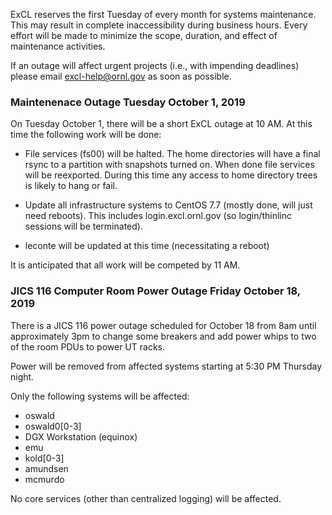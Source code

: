 

ExCL reserves the first Tuesday of every month for systems maintenance.  This may result in complete inaccessibility during business hours.  Every effort will be made to minimize the scope, duration, and effect of maintenance activities.

If an outage will affect urgent projects (i.e., with impending deadlines) please email excl-help@ornl.gov as soon as possible.

### Maintenenace Outage Tuesday October 1, 2019

On Tuesday October 1, there will be a short ExCL outage at 10 AM.  At this
time the following work will be done:

 *  File services (fs00) will be halted.   The home directories will have a final rsync to a partition with snapshots turned on.   When done file services will be reexported.  During this time any access to home directory trees is likely to hang or fail.

 *  Update all infrastructure systems to CentOS 7.7  (mostly done, will just need reboots).  This includes login.excl.ornl.gov (so login/thinlinc sessions will be terminated).

 *  leconte will be updated at this time (necessitating a reboot)

It is anticipated that all work will be competed by 11 AM.


### JICS 116 Computer Room Power Outage Friday October 18, 2019

There is a JICS 116 power outage scheduled for October 18 from 8am until approximately 3pm to change some breakers and add power whips to two of the room PDUs to power UT racks. 

Power will be removed from affected systems starting at 5:30 PM Thursday night.

Only the following systems will be affected: 

  * oswald
  * oswald0[0-3]
  * DGX Workstation (equinox)
  * emu
  * kold[0-3]
  * amundsen
  * mcmurdo

No core services (other than centralized logging) will be affected.



